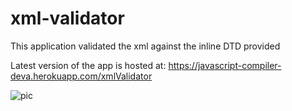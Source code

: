 # xml-validator
This application validated the xml against the inline DTD provided

Latest version of the app is hosted at: https://javascript-compiler-deva.herokuapp.com/xmlValidator

![pic](https://user-images.githubusercontent.com/20777854/44152999-99ac8e40-a0c4-11e8-9d88-b260b17a552a.png)
